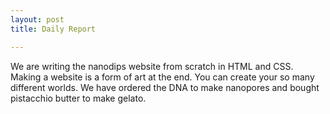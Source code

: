```yaml
---
layout: post
title: Daily Report

---
```

We are writing the nanodips website from scratch in HTML and CSS.
Making a website is a form of art at the end. 
You can create your so many different worlds. 
We have ordered the DNA to make nanopores and bought pistacchio butter to make gelato.
